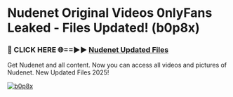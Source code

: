 # Nudenet Original Videos 0nlyFans Leaked - Files Updated! (b0p8x)

<h3>🔴 CLICK HERE 🌐==►► <a href="https://tinyurl.com/y5r63du9" rel="nofollow">Nudenet Updated Files</a></h3>

Get Nudenet and all content. Now you can access all videos and pictures of Nudenet. New Updated Files 2025!

[![b0p8x](https://i.imgur.com/UVo9nyh.gif)](https://tinyurl.com/y5r63du9)